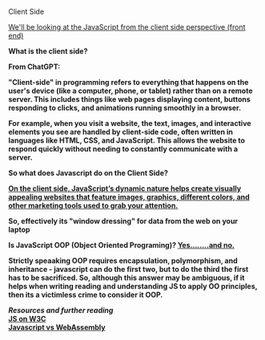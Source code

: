 Client Side
	
<a href="https://dev.to/crypto3p/javascript-explained-introduction-2i5i">We'll be looking at the JavaScript from the client side perspective (front end)</a>	


<b>What is the client side?<b> 

From ChatGPT:

"Client-side" in programming refers to everything that happens on the user's device (like a computer, phone, or tablet) rather than on a remote server. 
This includes things like web pages displaying content, buttons responding to clicks, and animations running smoothly in a browser.

For example, when you visit a website, the text, images, and interactive elements you see are handled by client-side code, often written in languages like HTML, CSS, and JavaScript. 
This allows the website to respond quickly without needing to constantly communicate with a server.

So what does Javascript do on the Client Side?

<a href="https://www.ironhack.com/gb/blog/understanding-javascript-the-basics-of-client-side-web-development">On the client side, JavaScript’s dynamic nature helps create visually appealing websites that feature images, graphics, different colors, and other marketing tools used to grab your attention.</a>

So, effectively its "window dressing" for data from the web on your laptop

<b>Is JavaScript OOP (Object Oriented Programing)?</b> <a href="https://stackoverflow.com/questions/107464/is-javascript-object-oriented">Yes........and no.</a>

Strictly speaaking OOP requires encapsulation, polymorphism, and inheritance - javascript can do the first two, but to do the third the first has to be sacrificed.
So, although this answer may be ambiguous, if it helps when writing reading and understanding JS to apply OO principles, then its a victimless crime to consider it OOP. 

<i>Resources and further reading</I><BR>
<a href="https://www.w3schools.com/js/">JS on W3C</a><br>
<a href="https://www.aalpha.net/blog/webassembly-vs-javascript-which-is-better/#:~:text=Both%20have%20unique%20strengths%20and,strong%20for%20general-purpose%20developm">Javascript vs WebAssembly</a>
